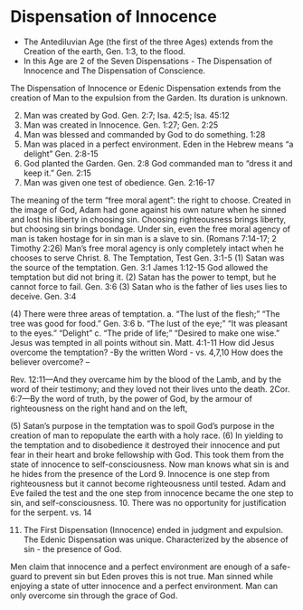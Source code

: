 # Dispensation of Innocence

- The Antediluvian Age (the first of the three Ages) extends from the Creation of the earth, Gen. 1:3, to the flood. 
- In this Age are 2 of the Seven Dispensations - The Dispensation of Innocence and The Dispensation of Conscience.

The Dispensation of Innocence or Edenic Dispensation extends from the creation of Man to the expulsion from the Garden. Its duration is unknown.

2. Man was created by God. Gen. 2:7; Isa. 42:5; Isa. 45:12
3. Man was created in Innocence. Gen. 1:27; Gen. 2:25
4. Man was blessed and commanded by God to do something. 1:28
5. Man was placed in a perfect environment.
Eden in the Hebrew means “a delight” Gen. 2:8-15
6. God planted the Garden.
Gen. 2:8 God commanded man to “dress it and keep it.” Gen. 2:15
7. Man was given one test of obedience. Gen. 2:16-17 

The meaning of the term “free moral agent”: the right to choose. Created in the image of God, Adam had gone against his own nature when he sinned and lost his liberty in choosing sin. Choosing righteousness brings liberty, but choosing sin brings bondage. Under sin, even the free moral agency of man is taken hostage for in sin man is a slave to sin. (Romans 7:14-17; 2 Timothy 2:26) Man’s free moral agency is only completely intact when he chooses to serve Christ.
8. The Temptation, Test Gen. 3:1-5
(1) Satan was the source of the temptation.
Gen. 3:1 James 1:12-15
God allowed the temptation but did not bring it.
(2) Satan has the power to tempt, but he cannot force to fail.
Gen. 3:6
(3) Satan who is the father of lies uses lies to deceive.
Gen. 3:4

(4) There were three areas of temptation.
a. “The lust of the flesh;”
“The tree was good for food.” Gen. 3:6
b. “The lust of the eye;”
“It was pleasant to the eyes.”
“Delight”
c. “The pride of life;”
“Desired to make one wise.”
Jesus was tempted in all points without sin. Matt. 4:1-11
How did Jesus overcome the temptation? 
-By the written Word - vs. 4,7,10
How does the believer overcome? – 

Rev. 12:11—And they overcame him by the blood of the Lamb, and by the word of their testimony; and they loved not their lives unto the death.
2Cor. 6:7—By the word of truth, by the power of God, by the armour of righteousness on the right hand and on the left,

(5) Satan’s purpose in the temptation was to spoil God’s
purpose in the creation of man to repopulate the earth
with a holy race.
(6) In yielding to the temptation and to disobedience it destroyed their innocence and put fear in their heart and broke fellowship with God. This took them from the state of innocence to self-consciousness. Now man knows what sin is and he hides from the presence of the Lord
9. Innocence is one step from righteousness but it cannot become righteousness until tested. Adam and Eve failed the test and the one step from innocence became the one step to sin, and self-consciousness.
10. There was no opportunity for justification for the serpent. vs. 14

11. The First Dispensation (Innocence) ended in judgment and expulsion. The Edenic Dispensation was unique. Characterized by the absence of sin - the presence of God.

Men claim that innocence and a perfect environment are enough of a safe-guard to prevent sin but Eden proves this is not true. Man sinned while enjoying a state of utter innocence and a perfect environment. Man can only overcome sin through the grace of God.
